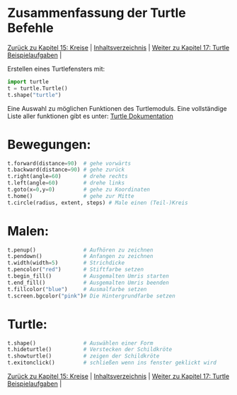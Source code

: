 # Zusammenfassung der Turtle Befehle

[Zurück zu Kapitel 15: Kreise](Kreise.md) |  [Inhaltsverzeichnis](README.md) |  [Weiter zu Kapitel 17: Turtle Beispielaufgaben](Turtlebeispielaufgaben.md) | 

Erstellen eines Turtlefensters mit:

```python
import turtle
t = turtle.Turtle()
t.shape("turtle")
```

Eine Auswahl zu möglichen Funktionen des Turtlemoduls. Eine vollständige Liste aller funktionen gibt es unter:
[Turtle Dokumentation](https://docs.python.org/3.6/library/turtle.html)

# Bewegungen:

```python
t.forward(distance=90)  # gehe vorwärts
t.backward(distance=90) # gehe zurück
t.right(angle=60)       # drehe rechts
t.left(angle=60)        # drehe links
t.goto(x=0,y=0)         # gehe zu Koordinaten
t.home()                # gehe zur Mitte
t.circle(radius, extent, steps) # Male einen (Teil-)Kreis
```

# Malen:

```python
t.penup()               # Aufhören zu zeichnen
t.pendown()             # Anfangen zu zeichnen
t.width(width=5)        # Strichdicke
t.pencolor("red")       # Stiftfarbe setzen
t.begin_fill()          # Ausgemalten Umris starten
t.end_fill()            # Ausgemalten Umris beenden
t.fillcolor("blue")     # Ausmalfarbe setzen
t.screen.bgcolor("pink")# Die Hintergrundfarbe setzen
```

# Turtle:
```python
t.shape()               # Auswählen einer Form
t.hideturtle()          # Verstecken der Schildkröte
t.showturtle()          # zeigen der Schildkröte
t.exitonclick()         # schließen wenn ins fenster geklickt wird
```

[Zurück zu Kapitel 15: Kreise](Kreise.md) |  [Inhaltsverzeichnis](README.md) |  [Weiter zu Kapitel 17: Turtle Beispielaufgaben](Turtlebeispielaufgaben.md) | 

